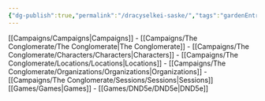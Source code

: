 ```yaml
---
{"dg-publish":true,"permalink":"/dracyselkei-saske/","tags":"gardenEntry"}
---
```



[[Campaigns/Campaigns|Campaigns]]
	- [[Campaigns/The Conglomerate/The Conglomerate|The Conglomerate]]
		- [[Campaigns/The Conglomerate/Characters/Characters|Characters]]
		- [[Campaigns/The Conglomerate/Locations/Locations|Locations]]
		- [[Campaigns/The Conglomerate/Organizations/Organizations|Organizations]]
		- [[Campaigns/The Conglomerate/Sessions/Sessions|Sessions]]
[[Games/Games|Games]]
	- [[Games/DND5e/DND5e|DND5e]]


